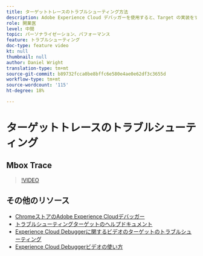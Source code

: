 ```yaml
---
title: ターゲットトレースのトラブルシューティング方法
description: Adobe Experience Cloud デバッガーを使用すると、Target の実装をすばやく簡単に理解できます。Experience Cloudに対する認証方法、および強力なターゲットトレースツールを使用して、アクティビティとオーディエンスの資格、および訪問者プロファイルを検査する方法について説明します。
role: 開業医
level: 中間
topic: パーソナライゼーション、パフォーマンス
feature: トラブルシューティング
doc-type: feature video
kt: null
thumbnail: null
author: Daniel Wright
translation-type: tm+mt
source-git-commit: b89732fcca0be8bffc6e580e4ae0e62df3c3655d
workflow-type: tm+mt
source-wordcount: '115'
ht-degree: 18%

---
```



# ターゲットトレースのトラブルシューティング

## Mbox Trace

>[!VIDEO](https://video.tv.adobe.com/v/23113/?quality=12)

## その他のリソース

* [ChromeストアのAdobe Experience Cloudデバッガー](https://chrome.google.com/webstore/detail/adobe-experience-cloud-de/ocdmogmohccmeicdhlhhgepeaijenapj)
* [トラブルシューティングターゲットのヘルプドキュメント](https://docs.adobe.com/content/help/en/target/using/troubleshoot/troubleshooting-target.html)
* [Experience Cloud Debuggerに関するビデオのターゲットのトラブルシューティング](troubleshoot-with-the-experience-cloud-debugger.md)
* [Experience Cloud Debuggerビデオの使い方](https://docs.adobe.com/content/help/en/core-services-learn/tutorials/debugger/use-the-experience-cloud-debugger.html)